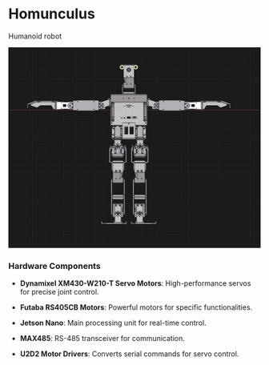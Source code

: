 # Homunculus
Humanoid robot


![Homunculus](https://github.com/lastVIZSLA/Homunculus/raw/main/Homunculus.png)



### Hardware Components

- **Dynamixel XM430-W210-T Servo Motors**: High-performance servos for precise joint control.
  
- **Futaba RS405CB Motors**: Powerful motors for specific functionalities.
  
- **Jetson Nano**: Main processing unit for real-time control.
  
- **MAX485**: RS-485 transceiver for communication.
  
- **U2D2 Motor Drivers**: Converts serial commands for servo control.
